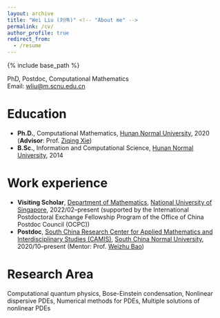 ```yaml
---
layout: archive
title: "Wei Liu (刘伟)" <!-- "About me" -->
permalink: /cv/
author_profile: true
redirect_from:
  - /resume
---
```


{% include base_path %}

<!-- &nbsp; -->

<!-- Brief CV -->

PhD, Postdoc, Computational Mathematics <br>
Email: wliu@m.scnu.edu.cn


Education
======
* **Ph.D.**, Computational Mathematics, [Hunan Normal University](https://www.hunnu.edu.cn), 2020 (**Advisor**: Prof. [Ziqing Xie](https://mc.hunnu.edu.cn/info/1665/4995.htm))
* **B.Sc.**, Information and Computational Science, [Hunan Normal University](https://www.hunnu.edu.cn), 2014


Work experience
======
* **Visiting Scholar**, [Department of Mathematics](https://www.math.nus.edu.sg), [National University of Singapore](http://www.nus.edu.sg/), 2022/02–present (supported by the International Postdoctoral Exchange Fellowship Program of the Office of China Postdoc Council (OCPC))
* **Postdoc**, [South China Research Center for Applied Mathematics and Interdisciplinary Studies (CAMIS)](http://camis.scnu.edu.cn/), [South China Normal University](http://www.scnu.edu.cn), 2020/10–present (Mentor: Prof. [Weizhu Bao](https://blog.nus.edu.sg/matbwz/))


Research Area
======
Computational quantum physics, Bose-Einstein condensation, Nonlinear dispersive PDEs, Numerical methods for PDEs, Multiple solutions of nonlinear PDEs



<!--   
Skills
======
* Skill 1
* Skill 2
  * Sub-skill 2.1
  * Sub-skill 2.2
  * Sub-skill 2.3
* Skill 3

Publications
======
  <ul>{% for post in site.publications %}
    {% include archive-single-cv.html %}
  {% endfor %}</ul>
  
Talks
======
  <ul>{% for post in site.talks %}
    {% include archive-single-talk-cv.html %}
  {% endfor %}</ul>
  
Teaching
======
  <ul>{% for post in site.teaching %}
    {% include archive-single-cv.html %}
  {% endfor %}</ul>
  
Service and leadership
======
* Currently signed in to 43 different slack teams
 -->


